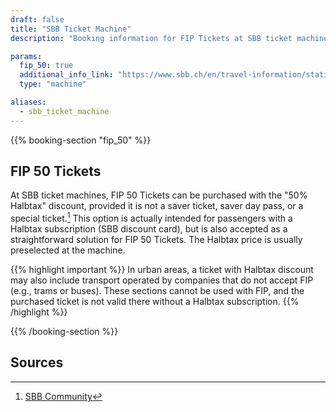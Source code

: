 ```yaml
---
draft: false
title: "SBB Ticket Machine"
description: "Booking information for FIP Tickets at SBB ticket machines"

params:
  fip_50: true
  additional_info_link: "https://www.sbb.ch/en/travel-information/stations/services-ticket-machine/sbb-ticket-machine.html"
  type: "machine"

aliases:
  - sbb_ticket_machine
---
```


{{% booking-section "fip_50" %}}

## FIP 50 Tickets

At SBB ticket machines, FIP 50 Tickets can be purchased with the "50% Halbtax" discount, provided it is not a saver ticket, saver day pass, or a special ticket.[^1] This option is actually intended for passengers with a Halbtax subscription (SBB discount card), but is also accepted as a straightforward solution for FIP 50 Tickets. The Halbtax price is usually preselected at the machine.

{{% highlight important %}}
In urban areas, a ticket with Halbtax discount may also include transport operated by companies that do not accept FIP (e.g., trams or buses). These sections cannot be used with FIP, and the purchased ticket is not valid there without a Halbtax subscription.
{{% /highlight %}}

{{% /booking-section %}}

## Sources

[^1]: [SBB Community](https://community.sbb.ch/d/2251-kann-man-als-fip-beg%C3%BCnstigter-tickets-weiterhin-online-mittels-halbtax-kaufen)
